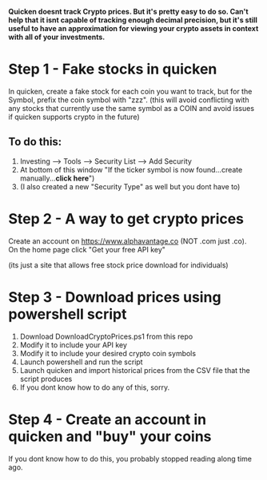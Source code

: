 **Quicken doesnt track Crypto prices.  But it's pretty easy to do so.   Can't help that it isnt capable of 
tracking enough decimal precision, but it's still useful to have an approximation for viewing your crypto 
assets in context with all of your investments.**

# Step 1 - Fake stocks in quicken
  In quicken, create a fake stock for each coin you want to track, but for the Symbol, prefix the 
  coin symbol with "zzz".  (this will avoid conflicting with any stocks that currently use the same
  symbol as a COIN and avoid issues if quicken supports crypto in the future)

## To do this:
1. Investing --> Tools --> Security List --> Add Security
2. At bottom of this window "If the ticker symbol is now found...create manually...**click here**")
3. (I also created a new "Security Type" as well but you dont have to)
      
# Step 2 - A way to get crypto prices
  Create an account on https://www.alphavantage.co  (NOT .com  just .co).  
  On the home page click "Get your free API key"
  
  (its just a site that allows free stock price download for individuals)
    
# Step 3 - Download prices using powershell script
1. Download DownloadCryptoPrices.ps1 from this repo
2. Modify it to include your API key
3. Modify it to include your desired crypto coin symbols
4. Launch powershell and run the script
5. Launch quicken and import historical prices from the CSV file that the script produces
6. If you dont know how to do any of this, sorry.

# Step 4 - Create an account in quicken and "buy" your coins
   If you dont know how to do this, you probably stopped reading along time ago.
